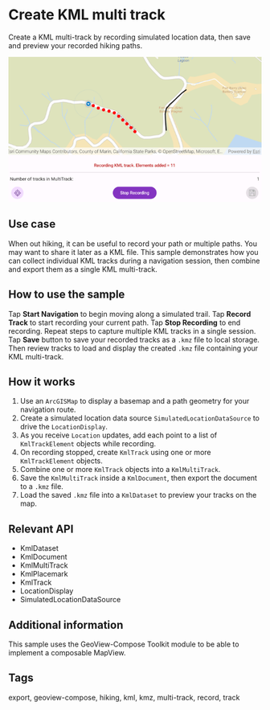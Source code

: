 # Create KML multi track

Create a KML multi-track by recording simulated location data, then save and preview your recorded hiking paths.

![Create KML multi track sample app](create-kml-multi-track.png)

## Use case

When out hiking, it can be useful to record your path or multiple paths. You may want to share it later as a KML file. This sample demonstrates how you can collect individual KML tracks during a navigation session, then combine and export them as a single KML multi-track.

## How to use the sample

Tap **Start Navigation** to begin moving along a simulated trail. Tap **Record Track** to start recording your current path. Tap **Stop Recording** to end recording. Repeat steps to capture multiple KML tracks in a single session. Tap **Save** button to save your recorded tracks as a `.kmz` file to local storage. Then review tracks to load and display the created `.kmz` file containing your KML multi-track.

## How it works

1. Use an `ArcGISMap` to display a basemap and a path geometry for your navigation route.
2. Create a simulated location data source `SimulatedLocationDataSource` to drive the `LocationDisplay`.
3. As you receive `Location` updates, add each point to a list of `KmlTrackElement` objects while recording.
4. On recording stopped, create `KmlTrack` using one or more `KmlTrackElement` objects.
5. Combine one or more `KmlTrack` objects into a `KmlMultiTrack`.
6. Save the `KmlMultiTrack` inside a `KmlDocument`, then export the document to a `.kmz` file.
7. Load the saved `.kmz` file into a `KmlDataset` to preview your tracks on the map.

## Relevant API

* KmlDataset
* KmlDocument
* KmlMultiTrack
* KmlPlacemark
* KmlTrack
* LocationDisplay
* SimulatedLocationDataSource

## Additional information

This sample uses the GeoView-Compose Toolkit module to be able to implement a composable MapView.

## Tags

export, geoview-compose, hiking, kml, kmz, multi-track, record, track
